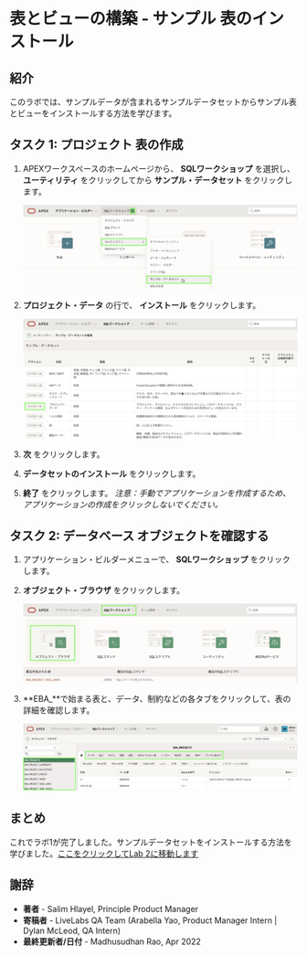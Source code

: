 # 表とビューの構築 - サンプル 表のインストール

## 紹介
このラボでは、サンプルデータが含まれるサンプルデータセットからサンプル表とビューをインストールする方法を学びます。

## タスク 1: プロジェクト 表の作成

1.  APEXワークスペースのホームページから、 **SQLワークショップ** を選択し、 **ユーティリティ** をクリックしてから **サンプル・データセット** をクリックします。

    ![](images/go-sample-ds.png " ")

2. **プロジェクト・データ** の行で、 **インストール** をクリックします。

    ![](images/install-projects.png " ")

3. **次** をクリックします。
4. **データセットのインストール** をクリックします。
5. **終了** をクリックします。
    *注意：手動でアプリケーションを作成するため、アプリケーションの作成をクリックしないでください。*

## タスク 2: データベース オブジェクトを確認する

1. アプリケーション・ビルダーメニューで、 **SQLワークショップ** をクリックします。
2. **オブジェクト・ブラウザ** をクリックします。

    ![](images/go-object-browser.png " ")

3. **EBA_**で始まる表と、データ、制約などの各タブをクリックして、表の詳細を確認します。

    ![](images/review-tables.png " ")

## **まとめ**

これでラボ1が完了しました。サンプルデータセットをインストールする方法を学びました。[ここをクリックしてLab 2に移動します](?lab=lab-2-creating-application)

## **謝辞**

  - **著者** - Salim Hlayel, Principle Product Manager
  - **寄稿者** - LiveLabs QA Team (Arabella Yao, Product Manager Intern | Dylan McLeod, QA Intern)
  - **最終更新者/日付** - Madhusudhan Rao, Apr 2022
